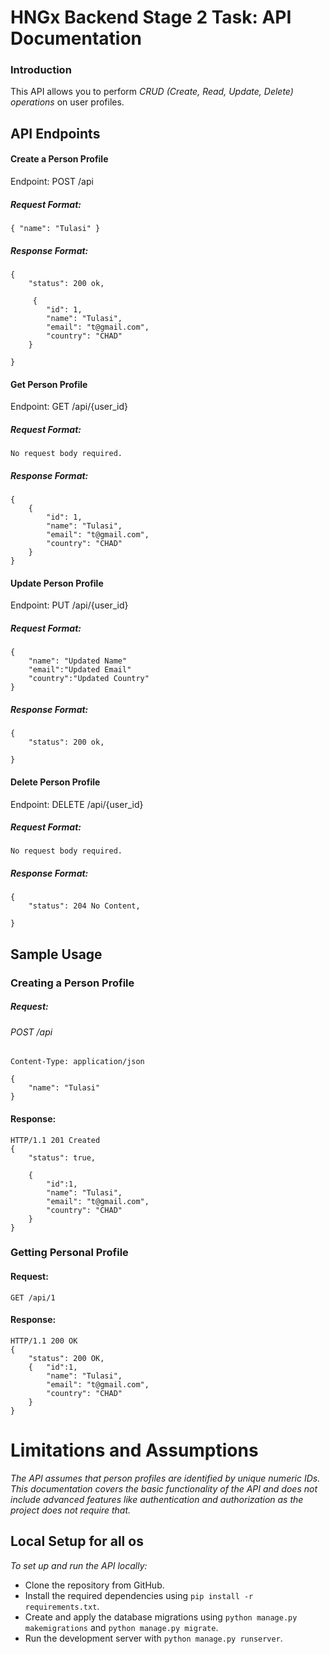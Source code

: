 # HNGx Backend Stage 2 Task: API Documentation

### Introduction

This API allows you to perform *CRUD (Create, Read, Update, Delete) operations* on user profiles.

## API Endpoints
#### Create a Person Profile
Endpoint: POST /api

##### Request Format:
`{
    "name": "Tulasi"
}`

##### Response Format:
    {
        "status": 200 ok,
       
         {
            "id": 1,
            "name": "Tulasi",
            "email": "t@gmail.com",
            "country": "CHAD"
        }

    }

#### Get Person Profile
Endpoint: GET /api/{user_id}

##### Request Format: 
`No request body required.`

##### Response Format:
    {
        {
            "id": 1,
            "name": "Tulasi",
            "email": "t@gmail.com",
            "country": "CHAD"
        }
    }

#### Update Person Profile
Endpoint: PUT /api/{user_id}

##### Request Format:
    {
        "name": "Updated Name"
        "email":"Updated Email"
        "country":"Updated Country"
    }

##### Response Format:
    {
        "status": 200 ok,
       
    }

#### Delete Person Profile
Endpoint: DELETE /api/{user_id}

##### Request Format: 
    No request body required.

##### Response Format:
    {
        "status": 204 No Content,
       
    }

## Sample Usage

### Creating a Person Profile
##### Request:

###### POST /api
    Content-Type: application/json

    {
        "name": "Tulasi"
    }

#### Response:
    HTTP/1.1 201 Created
    {
        "status": true,
       
        {
            "id":1,
            "name": "Tulasi",
            "email": "t@gmail.com",
            "country": "CHAD"
        }
    }

### Getting Personal Profile
#### Request:
`GET /api/1`
#### Response:
    HTTP/1.1 200 OK
    {
        "status": 200 OK,
        {   "id":1,
            "name": "Tulasi",
            "email": "t@gmail.com",
            "country": "CHAD"
        }
    }


# Limitations and Assumptions
*The API assumes that person profiles are identified by unique numeric IDs.
This documentation covers the basic functionality of the API and does not include advanced features like authentication and authorization as the project does not require that.*

## Local Setup for all os

*To set up and run the API locally:*

- Clone the repository from GitHub.
- Install the required dependencies using `pip install -r requirements.txt`.
- Create and apply the database migrations using `python manage.py makemigrations` and `python manage.py migrate`.
- Run the development server with `python manage.py runserver`.

